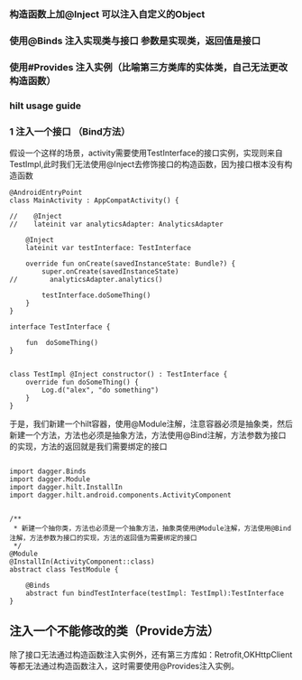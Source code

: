### 构造函数上加@Inject 可以注入自定义的Object
### 使用@Binds 注入实现类与接口 参数是实现类，返回值是接口
### 使用#Provides 注入实例（比喻第三方类库的实体类，自己无法更改构造函数）


### hilt usage guide

### 1 注入一个接口 （Bind方法）

假设一个这样的场景，activity需要使用TestInterface的接口实例，实现则来自TestImpl,此时我们无法使用@Inject去修饰接口的构造函数，因为接口根本没有构造函数

```
@AndroidEntryPoint
class MainActivity : AppCompatActivity() {

//    @Inject
//    lateinit var analyticsAdapter: AnalyticsAdapter

    @Inject
    lateinit var testInterface: TestInterface

    override fun onCreate(savedInstanceState: Bundle?) {
        super.onCreate(savedInstanceState)
//        analyticsAdapter.analytics()

        testInterface.doSomeThing()
    }
}
```

```
interface TestInterface {

    fun  doSomeThing()
}
```

```

class TestImpl @Inject constructor() : TestInterface {
    override fun doSomeThing() {
        Log.d("alex", "do something")
    }
}

```

于是，我们新建一个hilt容器，使用@Module注解，注意容器必须是抽象类，然后新建一个方法，方法也必须是抽象方法，方法使用@Bind注解，方法参数为接口的实现，方法的返回就是我们需要绑定的接口

```

import dagger.Binds
import dagger.Module
import dagger.hilt.InstallIn
import dagger.hilt.android.components.ActivityComponent


/**
 * 新建一个抽你类，方法也必须是一个抽象方法，抽象类使用@Module注解，方法使用@Bind注解，方法参数为接口的实现，方法的返回值为需要绑定的接口
 */
@Module
@InstallIn(ActivityComponent::class)
abstract class TestModule {

    @Binds
    abstract fun bindTestInterface(testImpl: TestImpl):TestInterface
}

```

## 注入一个不能修改的类（Provide方法）
除了接口无法通过构造函数注入实例外，还有第三方库如：Retrofit,OKHttpClient 等都无法通过构造函数注入，这时需要使用@Provides注入实例。
